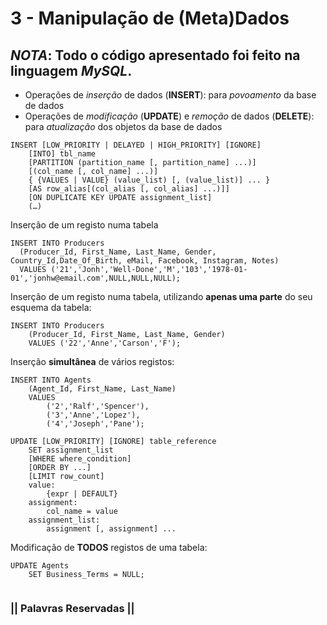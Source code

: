 # 3 - Manipulação de (Meta)Dados

## _NOTA_: Todo o código apresentado foi feito na linguagem _MySQL_.

- Operações de _inserção_ de dados (__INSERT__): para _povoamento_ da base de dados
- Operações de _modificação_ (__UPDATE__) e _remoção_ de dados (__DELETE__): para _atualização_ dos objetos da base de dados

```mysql
INSERT [LOW_PRIORITY | DELAYED | HIGH_PRIORITY] [IGNORE]
    [INTO] tbl_name
    [PARTITION (partition_name [, partition_name] ...)]
    [(col_name [, col_name] ...)]
    { {VALUES | VALUE} (value_list) [, (value_list)] ... }
    [AS row_alias[(col_alias [, col_alias] ...)]]
    [ON DUPLICATE KEY UPDATE assignment_list]
    (…)
```
Inserção de um registo numa tabela
```mysql
INSERT INTO Producers
  (Producer_Id, First_Name, Last_Name, Gender, Country_Id,Date_Of_Birth, eMail, Facebook, Instagram, Notes)
  VALUES ('21','Jonh','Well-Done','M','103','1978-01-01','jonhw@email.com',NULL,NULL,NULL);
```

Inserção de um registo numa tabela, utilizando __apenas uma parte__ do seu esquema da tabela:
```mysql
INSERT INTO Producers
    (Producer_Id, First_Name, Last_Name, Gender)
    VALUES ('22','Anne','Carson','F');
```

Inserção __simultânea__ de vários registos:
```mysql
INSERT INTO Agents
    (Agent_Id, First_Name, Last_Name)
    VALUES
        ('2','Ralf','Spencer'),
        ('3','Anne','Lopez'),
        ('4','Joseph','Pane');
```


```mysql
UPDATE [LOW_PRIORITY] [IGNORE] table_reference
    SET assignment_list
    [WHERE where_condition]
    [ORDER BY ...]
    [LIMIT row_count]
    value:
        {expr | DEFAULT}
    assignment:
        col_name = value
    assignment_list:
        assignment [, assignment] ...
```



Modificação de __TODOS__ registos de uma tabela:
```mysql
UPDATE Agents
    SET Business_Terms = NULL;
```

```mysql

```

### || Palavras Reservadas ||

